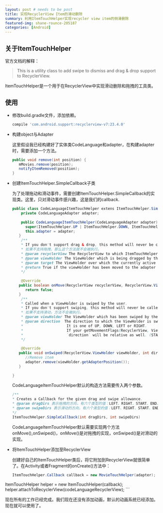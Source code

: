 ```yaml
---
layout: post # needs to be post
title: 实现RecyclerView Item的滑动删除
summary: 利用ItemTouchHelper实现recycler view item的侧滑删除
featured-img: shane-rounce-205187
categories: [Android]
---
```


## 关于ItemTouchHelper
官方文档的解释：

> This is a utility class to add swipe to dismiss and drag & drop support to RecyclerView.

ItemTouchHelper是一个用于在RecyclerView中实现滑动删除和拖拽的工具类。

## 使用
+ 修改build.gradle文件，添加依赖。

	```gradle
	compile 'com.android.support:recyclerview-v7:23.4.0'
	```

+ 构建object与Adapter

	这里假设我已经构建好了实体类CodeLanguage和adapter，在构建adapter时，需要添加一个方法。
	
	```java
	public void remove(int position) {
	   mMovies.remove(position);
	   notifyItemRemoved(position);
	}
	```

+ 创建ItemTouchHelper.SimpleCallback子类

	为了处理拖动和滑动事件，需要创建ItemTouchHelper.SimpleCallback的实现类。这里，只对滑动事件感兴趣，这是我们的callback.
	
	```java
	public class CodeLanguageItemTouchHelper extens ItemTouchHelper.SimpleCallback{
	    private CodeLanguageAdapter adapter;
	    
	    public CodeLanguageItemTouchHelper(CodeLanguageAdapter adapter){
	      super(ItemTouchHelper.UP | ItemTouchHelper.DOWN, ItemTouchHelper.LEFT | ItemTouchHelper.RIGHT);
	      this.adapter = adapter;
	   }
	    /**
	    * If you don't support drag & drop, this method will never be called.
	    * 如果不支持拖拽，那么这个方法就不会被执行。
	    * @param recyclerView The RecyclerView to which ItemTouchHelper is attached to. ItemTouchHelper需要附加到的RecyclerView
	    * @param viewHolder The ViewHolder which is being dragged by the user. 拖动的ViewHolder
	    * @param target The ViewHolder over which the currently active item is being dragged. 目标位置的ViewHolder
	    * @return True if the viewHolder has been moved to the adapter position of target. viewHolder是否被移动到目标位置
	    */
	   
		@Override
	   public boolean onMove(RecyclerView recyclerView, RecyclerView.ViewHolder viewHolder, RecyclerView.ViewHolder target) {
	      return false;  
	   }
	    /**
	    * Called when a ViewHolder is swiped by the user.
	    * If you don't support swiping, this method will never be called.
	    * 如果不支持滑动，方法不会被执行。
	    * @param viewHolder The ViewHolder which has been swiped by the user.
	    * @param direction  The direction to which the ViewHolder is swiped.
	    *                    It is one of UP, DOWN, LEFT or RIGHT.
	    *                    If your getMovementFlags(RecyclerView, ViewHolder) method returned relative flags instead of LEFT / RIGHT;
	    *                    `direction` will be relative as well. (START or END).
	    */
	   
		@Override
	   public void onSwiped(RecyclerView.ViewHolder viewHolder, int direction) {
	      //Remove item
	      adapter.remove(viewHolder.getAdapterPosition());
	   }
	   
	}
	```
	
	CodeLanguageItemTouchHelper默认的构造方法需要传入两个参数。
	
	```java
	/**
	* Creates a Callback for the given drag and swipe allowance.
	* @param dragDirs 表示拖拽的方向，有六个类型的值：LEFT、RIGHT、START、END、UP、DOWN
	* @param swipeDirs 表示滑动的方向，有六个类型的值：LEFT、RIGHT、START、END、UP、DOWN
	*/
	ItemTouchHelper.SimpleCallback(int dragDirs, int swipeDirs)
	```
	
	CodeLanguageItemTouchHelper默认需要实现两个方法onMove(),onSwiped()，onMove()是对拖拽的实现，onSwiped()是对滑动的实现。
	
+ 将ItemTouchHelper添加至RecyclerView
	
	创建好自己的ItemTouchHelper类后，将它附加到RecyclerView就很简单了。在Activity或者Fragment的onCreate()方法中：
	
	```java
	ItemTouchHelper.Callback callback = new MovieTouchHelper(adapter);
ItemTouchHelper helper = new ItemTouchHelper(callback);
helper.attachToRecyclerView(codeLanguageRecyclerView);
	```

现在所有的工作已经完成。我们现在还没有添加动画，默认的动画系统已经添加。现在就可以使用了。